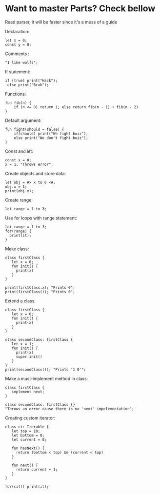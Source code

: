 # Want to master Parts? Check bellow

Read parser, it will be faster since it's a mess of a guide

Declaration:

```
let x = 0;
const y = 0;
```

Comments :

```
"I like wolfs";
```

If statement:

```
if (true) print("Hack");
 else print("Bruh");
```

Functions:

```
fun fib(n) {
    if (n <= 0) return 1; else return fib(n - 1) + fib(n - 2) 
}
```

Default argument:

```
fun fight(should = false) {
    if(should) print("We fight boiz");
    else print("We don't fight boiz");
}
```

Const and let:

```
const x = 0;
x = 1; "Throws error";
```

Create objects and store data:

```
let obj = #> x to 0 <#;
obj.x = 1;
print(obj.x);
```

Create range:

```
let range = 1 to 3;
```

Use for loops with range statement:

```
let range = 1 to 3;
for(range) {
  print(it);
}
```

Make class:

```
class firstClass {
   let x = 0;
   fun init() {
     print(x)
   }
}

print(firstClass.x); "Prints 0";
print(firstClass()); "Prints 0";
```

Extend a class:

```
class firstClass {
   let x = 0;
   fun init() {
     print(x)
   }
}

class secondClass: firstClass {
   let x = 1;
   fun init() {
     print(x)
     super.init()
   }
}
print(secondClass()); "Prints '1 0'";
```

Make a must-implement method in class:

```
class firstClass {
   implement next;
}

class secondClass: firstClass {}
"Throws an error cause there is no 'next' impelementation";
```

Creating custom iterator:
```
class ci: Iterable {
   let top = 10;
   let bottom = 0;
   let current = 0;

   fun hasNext() {
     return (bottom < top) && (current < top) 
   }
   
   fun next() {
     return current + 1;
   }
}

for(ci()) print(it);
```